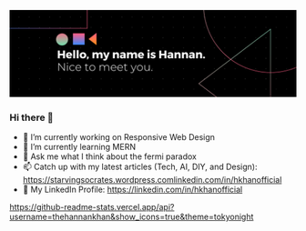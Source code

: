 [![Hannan has a lot of ideas.](https://raw.githubusercontent.com/thehannankhan/thehannankhan/main/Black%20Technology%20LinkedIn%20Banner%20(1).png)](https://www.Twitter.com/HannanKhan_)

### Hi there 👋
- 🔭 I’m currently working on Responsive Web Design
- 🌱 I’m currently learning MERN
- 💬 Ask me what I think about the fermi paradox 
- 📫 Catch up with my latest articles (Tech, AI, DIY, and Design): https://starvingsocrates.wordpress.comlinkedin.com/in/hkhanofficial
- 🏢 My LinkedIn Profile: https://linkedin.com/in/hkhanofficial

https://github-readme-stats.vercel.app/api?username=thehannankhan&show_icons=true&theme=tokyonight
<!--
**thehannankhan/thehannankhan** is a ✨ _special_ ✨ repository because its `README.md` (this file) appears on your GitHub profile.

Here are some ideas to get you started:

- 🔭 I’m currently working on ...
- 🌱 I’m currently learning ...
- 👯 I’m looking to collaborate on ...
- 🤔 I’m looking for help with ...
- 💬 Ask me about ...
- 📫 How to reach me: ...
- 😄 Pronouns: ...
- ⚡ Fun fact: ...
-->
